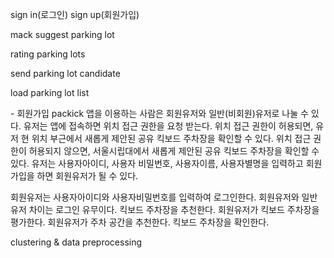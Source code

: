 sign in(로그인) 
sign up(회원가입)

mack suggest parking lot

rating parking lots

send parking lot candidate

load parking lot list

<sign up> - 회원가입
packick 앱을 이용하는 사람은 회원유저와 일반(비회원)유저로 나눌 수 있다. 
유저는 앱에 접속하면 위치 접근 권한을 요청 받는다. 
위치 접근 권한이 허용되면, 유저 현 위치 부근에서 새롭게 제안된 공유 킥보드 주차장을 확인할 수 있다.
위치 접근 권한이 허용되지 않으면, 서울시립대에서 새롭게 제안된 공유 킥보드 주차장을 확인할 수 있다.
유저는 사용자아이디, 사용자 비밀번호, 사용자이름, 사용자별명을 입력하고 회원가입을 하면 회원유저가 될 수 있다. 

<sign in>
회원유저는 사용자아이디와 사용자비밀번호를 입력하여 로그인한다.
회원유저와 일반유저 차이는 로그인 유무이다.

<mack suggest parking lot>
킥보드 주차장을 추천한다.

<rating parking lots>
회원유저가 킥보드 주차장을 평가한다.

<send parking lot candidate>
회원유저가 주차 공간을 추천한다. 

<load parking lot list> 
킥보드 주차장을 확인한다.

clustering & data preprocessing

